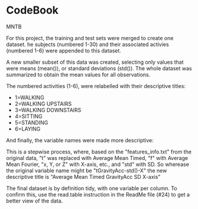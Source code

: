 # CodeBook
MNTB  

For this project, the training and test sets were merged to create one dataset. he subjects (numbered 1-30) and their associated activies (numbered 1-6) were appended to this dataset.

 A new smaller subset of this data was created, selecting only values that were means (mean()), or standard deviations (std()).  The whole dataset was summarized to obtain the mean values for all observations.
 
The numbered activities (1-6), were relabelled with their descriptive titles:

+ 1=WALKING
+ 2=WALKING UPSTAIRS
+ 3=WALKING DOWNSTAIRS
+ 4=SITTING
+ 5=STANDING
+ 6=LAYING

And finally, the variable names were made more descriptive:

This is a stepwise process, where, based on the "features_info.txt" from the original data, "t" was replaced with Average Mean Timed, "f" with Average Mean Fourier, "x, Y, or Z" with X-axis, etc., and "std" with SD.  So wherease the original variable name might be "tGravityAcc-std()-X" the new descriptive title is "Average Mean Timed GravityAcc SD X-axis"

The final dataset is by definition tidy, with one variable per column. To confirm this, use the read.table instruction in the ReadMe file (#24) to get a better view of the data.

